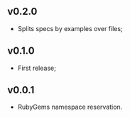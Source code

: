 ## v0.2.0

- Splits specs by examples over files;

## v0.1.0

- First release;

## v0.0.1

- RubyGems namespace reservation.
